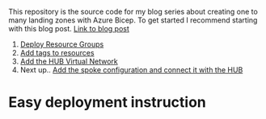 This repository is the source code for my blog series about creating one to many landing zones with Azure Bicep. To get started I recommend starting with this blog post. [Link to blog post](https://rbnmk.net/blog/landing-zone-resource-groups/)

1. [Deploy Resource Groups](https://rbnmk.net/blog/landing-zone-resource-groups/)
2. [Add tags to resources](https://rbnmk.net/blog/landing-zone-tags/)
3. [Add the HUB Virtual Network]()
4. Next up.. [Add the spoke configuration and connect it with the HUB]()

# Easy deployment instruction

```pwsh

``` 